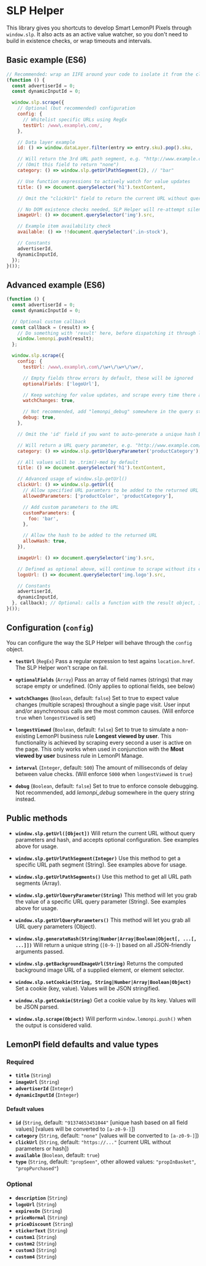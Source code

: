 # SLP Helper

This library gives you shortcuts to develop Smart LemonPI Pixels through `window.slp`. It also acts as an active value watcher, so you don't need to build in existence checks, or wrap timeouts and intervals.

## Basic example (ES6)

```javascript
// Recommended: wrap an IIFE around your code to isolate it from the client website
(function () {
  const advertiserId = 0;
  const dynamicInputId = 0;

  window.slp.scrape({
    // Optional (but recommended) configuration
    config: {
      // Whitelist specific URLs using RegEx
      testUrl: /www\.example\.com/,
    },

    // Data layer example
    id: () => window.dataLayer.filter(entry => entry.sku).pop().sku,

    // Will return the 3rd URL path segment, e.g. "http://www.example.com/test/foo/bar/"
    // (Omit this field to return "none")
    category: () => window.slp.getUrlPathSegment(2), // "bar"

    // Use function expressions to actively watch for value updates
    title: () => document.querySelector('h1').textContent,

    // Omit the "clickUrl" field to return the current URL without query parameters or hash

    // No DOM existence checks needed, SLP Helper will re-attempt silently until a non-empty value is returned
    imageUrl: () => document.querySelector('img').src,

    // Example item availability check
    available: () => !!document.querySelector('.in-stock'),

    // Constants
    advertiserId,
    dynamicInputId,
  });
}());
```

## Advanced example (ES6)

```javascript
(function () {
  const advertiserId = 0;
  const dynamicInputId = 0;

  // Optional custom callback
  const callback = (result) => {
    // Do something with 'result' here, before dispatching it through lemonpi.push
    window.lemonpi.push(result);
  };

  window.slp.scrape({
    config: {
      testUrl: /www\.example\.com\/\w+\/\w+\/\w+/,

      // Empty fields throw errors by default, these will be ignored
      optionalFields: ['logoUrl'],

      // Keep watching for value updates, and scrape every time there are changes
      watchChanges: true,

      // Not recommended, add "lemonpi_debug" somewhere in the query string or hash instead
      debug: true,
    },

    // Omit the 'id' field if you want to auto-generate a unique hash based on all values below

    // Will return a URL query parameter, e.g. "http://www.example.com/?productCategory=foo"
    category: () => window.slp.getUrlQueryParameter('productCategory'), // "foo"

    // All values will be .trim()-med by default
    title: () => document.querySelector('h1').textContent,

    // Advanced usage of window.slp.getUrl()
    clickUrl: () => window.slp.getUrl({
      // Allow specified URL paramters to be added to the returned URL
      allowedParameters: ['productColor', 'productCategory'],

      // Add custom parameters to the URL
      customParameters: {
        foo: 'bar',
      },

      // Allow the hash to be added to the returned URL
      allowHash: true,
    }),

    imageUrl: () => document.querySelector('img').src,

    // Defined as optional above, will continue to scrape without its existence
    logoUrl: () => document.querySelector('img.logo').src,

    // Constants
    advertiserId,
    dynamicInputId,
  }, callback); // Optional: calls a function with the result object, instead of pushing to LemonPI
}());
```

## Configuration (`config`)

You can configure the way the SLP Helper will behave through the `config` object.

* **`testUrl`** (`RegEx`)
Pass a regular expression to test agains `location.href`. The SLP Helper won't scrape on fail.

* **`optionalFields`** (`Array`)
Pass an array of field names (strings) that may scrape empty or undefined. (Only applies to optional fields, see below)

* **`watchChanges`** (`Boolean`, default: `false`)
Set to true to expect value changes (multiple scrapes) throughout a single page visit. User input and/or asynchronous calls are the most common causes. (Will enforce `true` when `longestViewed` is set)

* **`longestViewed`** (`Boolean`, default: `false`)
Set to true to simulate a non-existing LemonPI business rule **Longest viewed by user**. This functionality is achieved by scraping every second a user is active on the page. This only works when used in conjunction with the **Most viewed by user** business rule in LemonPI Manage.

* **`interval`** (`Integer`, default: `500`)
The amount of milliseconds of delay between value checks. (Will enforce `5000` when `longestViewed` is `true`)

* **`debug`** (`Boolean`, default: `false`)
Set to true to enforce console debugging. Not recommended, add *lemonpi_debug* somewhere in the query string instead.

## Public methods

* **`window.slp.getUrl([Object])`**
Will return the current URL without query parameters and hash, and accepts optional configuration. See examples above for usage.

* **`window.slp.getUrlPathSegment(Integer)`**
Use this method to get a specific URL path segment (String). See examples above for usage.

* **`window.slp.getUrlPathSegments()`**
Use this method to get all URL path segments (Array).

* **`window.slp.getUrlQueryParameter(String)`**
This method will let you grab the value of a specific URL query parameter (String). See examples above for usage.

* **`window.slp.getUrlQueryParameters()`**
This method will let you grab all URL query parameters (Object).

* **`window.slp.generateHash(String|Number|Array|Boolean|Object[, ...[, ...]])`**
Will return a unique string (`[0-9-]`) based on all JSON-friendly arguments passed.

* **`window.slp.getBackgroundImageUrl(String)`**
Returns the computed background image URL of a supplied element, or element selector.

* **`window.slp.setCookie(String, String|Number|Array|Boolean|Object)`**
Set a cookie (key, value). Values will be JSON stringified.

* **`window.slp.getCookie(String)`**
Get a cookie value by its key. Values will be JSON parsed.

* **`window.slp.scrape(Object)`**
Will perform `window.lemonpi.push()` when the output is considered valid.

## LemonPI field defaults and value types

### Required

* **`title`** (`String`)
* **`imageUrl`** (`String`)
* **`advertiserId`** (`Integer`)
* **`dynamicInputId`** (`Integer`)

#### Default values

* **`id`** (`String`, default: `"91374653451044"` [unique hash based on all field values] [values will be converted to `[a-z0-9-]`])
* **`category`** (`String`, default: `"none"` [values will be converted to `[a-z0-9-]`])
* **`clickUrl`** (`String`, default: `"https://..."` [current URL without parameters or hash])
* **`available`** (`Boolean`, default: `true`)
* **`type`** (`String`, default: `"propSeen"`, other allowed values: `"propInBasket"`, `"propPurchased"`)

### Optional

* **`description`** (`String`)
* **`logoUrl`** (`String`)
* **`expiresOn`** (`String`)
* **`priceNormal`** (`String`)
* **`priceDiscount`** (`String`)
* **`stickerText`** (`String`)
* **`custom1`** (`String`)
* **`custom2`** (`String`)
* **`custom3`** (`String`)
* **`custom4`** (`String`)
